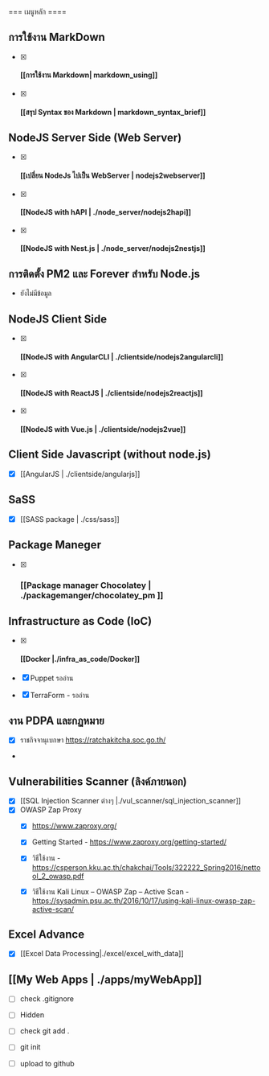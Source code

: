  
=== เมนูหลัก ====


## การใช้งาน MarkDown 
- [x] #### [[การใช้งาน Markdown| markdown_using]]
- [x] #### [[สรุป Syntax ของ Markdown | markdown_syntax_brief]]
  
##  NodeJS Server Side (Web Server)
- [x] #### [[เปลี่ยน NodeJs ไปเป็น WebServer | nodejs2webserver]]
- [x] #### [[NodeJS with hAPI | ./node_server/nodejs2hapi]]
- [x] #### [[NodeJS with Nest.js | ./node_server/nodejs2nestjs]]
 

## การติดตั้ง PM2 และ Forever สำหรับ Node.js
- ยังไม่มีข้อมูล

## NodeJS Client Side
- [x]  #### [[NodeJS with AngularCLI | ./clientside/nodejs2angularcli]]
- [x] #### [[NodeJS with ReactJS | ./clientside/nodejs2reactjs]]
- [x] #### [[NodeJS with Vue.js | ./clientside/nodejs2vue]]

## Client Side Javascript (without node.js)
- [x]  [[AngularJS | ./clientside/angularjs]]

##  SaSS 
  - [x] [[SASS package  |  ./css/sass]]

## Package Maneger 
- [x] ### [[Package manager Chocolatey | ./packagemanger/chocolatey_pm ]]

##  Infrastructure as Code (IoC)

- [x] #### [[Docker |./infra_as_code/Docker]]
- [x] Puppet  รออ่าน 
- [x] TerraForm - รออ่าน




## งาน PDPA และกฏหมาย
- [x] ราชกิจจานุเบกษา  https://ratchakitcha.soc.go.th/
- 
## Vulnerabilities Scanner (ลิงค์ภายนอก)
- [x] [[SQL Injection Scanner ต่างๆ |./vul_scanner/sql_injection_scanner]]
- [x] OWASP Zap Proxy 
  - [x]  https://www.zaproxy.org/
  - [x]  Getting Started - https://www.zaproxy.org/getting-started/
  - [x]  วิธีใช้งาน  - https://csperson.kku.ac.th/chakchai/Tools/322222_Spring2016/nettool_2_owasp.pdf
  - [x] วิธีใช้งาน Kali Linux – OWASP Zap – Active Scan - https://sysadmin.psu.ac.th/2016/10/17/using-kali-linux-owasp-zap-active-scan/


## Excel Advance 
- [x] [[Excel Data Processing|./excel/excel_with_data]]

## [[My Web Apps | ./apps/myWebApp]]
-  [ ] check .gitignore
-  [ ] Hidden
-  [ ] check git add .
-  [ ] git init 
-  [ ] upload to github 


